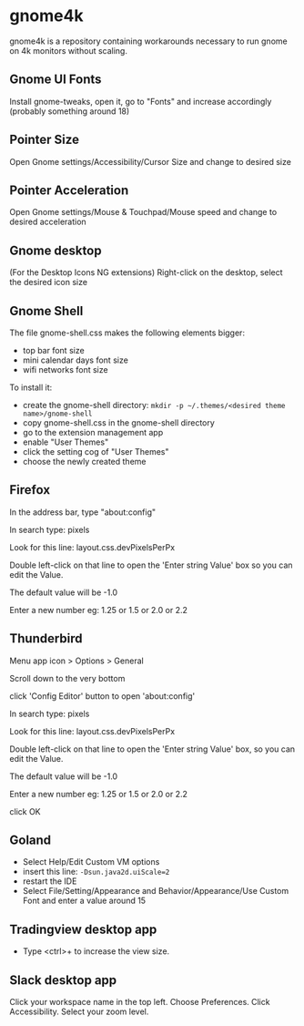 # gnome4k

gnome4k is a repository containing workarounds necessary to run gnome on 4k monitors without scaling.

## Gnome UI Fonts
Install gnome-tweaks, open it, go to "Fonts" and increase accordingly (probably something around 18)

## Pointer Size
Open Gnome settings/Accessibility/Cursor Size and change to desired size

## Pointer Acceleration
Open Gnome settings/Mouse & Touchpad/Mouse speed and change to desired acceleration

## Gnome desktop
(For the Desktop Icons NG extensions) Right-click on the desktop, select the desired icon size

## Gnome Shell
The file gnome-shell.css makes the following elements bigger:

- top bar font size
- mini calendar days font size
- wifi networks font size

To install it:
- create the gnome-shell directory:
    ``` mkdir -p ~/.themes/<desired theme name>/gnome-shell ```
- copy gnome-shell.css in the gnome-shell directory
- go to the extension management app
- enable "User Themes"
- click the setting cog of "User Themes"
- choose the newly created theme

## Firefox
In the address bar, type "about:config"

In search type: pixels

Look for this line: layout.css.devPixelsPerPx

Double left-click on that line to open the 'Enter string Value' box so you can edit the Value.

The default value will be -1.0

Enter a new number eg: 1.25 or 1.5 or 2.0 or 2.2


## Thunderbird
Menu app icon > Options > General

Scroll down to the very bottom

click 'Config Editor' button to open 'about:config' 

In search type: pixels

Look for this line: layout.css.devPixelsPerPx

Double left-click on that line to open the 'Enter string Value' box, so you can edit the Value. 

The default value will be -1.0

Enter a new number eg: 1.25 or 1.5 or 2.0 or 2.2

click OK 

## Goland
- Select Help/Edit Custom VM options
- insert this line:
  ```-Dsun.java2d.uiScale=2```
- restart the IDE
- Select File/Setting/Appearance and Behavior/Appearance/Use Custom Font and enter a value around 15


## Tradingview desktop app
- Type \<ctrl>+ to increase the view size. 

## Slack desktop app
Click your workspace name in the top left. Choose Preferences. Click Accessibility. Select your zoom level.

